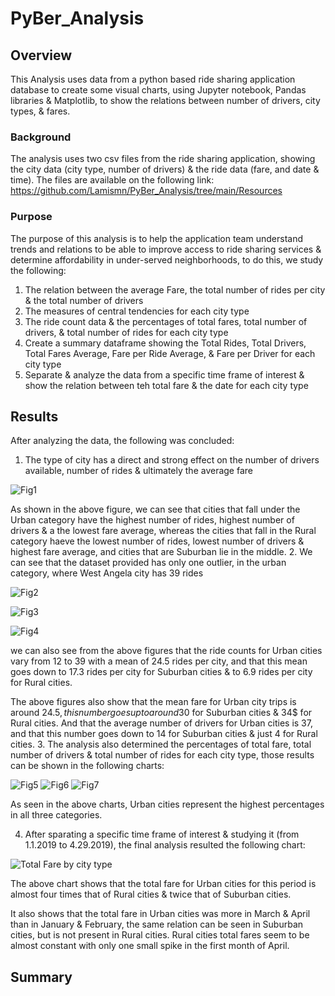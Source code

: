 # PyBer_Analysis
## Overview
This Analysis uses data from a python based ride sharing application database to create some visual charts, using Jupyter notebook, Pandas libraries & Matplotlib, to show the relations between number of drivers, city types, & fares.
### Background
The analysis uses two csv files from the ride sharing application, showing the city data (city type, number of drivers) & the ride data (fare, and date & time). The files are available on the following link:
https://github.com/Lamismn/PyBer_Analysis/tree/main/Resources
### Purpose
The purpose of this analysis is to help the application team understand trends and relations to be able to improve access to ride sharing services & determine affordability in under-served neighborhoods, to do this, we study the following:

1. The relation between the average Fare, the total number of rides per city & the total number of drivers
2. The measures of central tendencies for each city type
3. The ride count data & the percentages of total fares, total number of drivers, & total number of rides for each city type
4. Create a summary dataframe showing the Total Rides,	Total Drivers,	Total Fares	Average, Fare per Ride	Average, & Fare per Driver for each city type
5. Separate & analyze the data from a specific time frame of interest & show the relation between teh total fare & the date for each city type
## Results
After analyzing the data, the following was concluded:

1. The type of city has a direct and strong effect on the number of drivers available, number of rides & ultimately the average fare

![Fig1](https://user-images.githubusercontent.com/79733383/113519825-b5873900-955c-11eb-9dd9-0fa41d14bd13.png)

As shown in the above figure, we can see that cities that fall under the Urban category have the highest number of rides, highest number of drivers & a the lowest fare average, whereas the cities that fall in the Rural category haeve the lowest number of rides, lowest number of drivers & highest fare average, and cities that are Suburban lie in the middle.
2. We can see that the dataset provided has only one outlier, in the urban category, where West Angela city has 39 rides

![Fig2](https://user-images.githubusercontent.com/79733383/113519930-90df9100-955d-11eb-9f85-7d680da3072b.png)

![Fig3](https://user-images.githubusercontent.com/79733383/113520035-4f9bb100-955e-11eb-8c31-86bd5719826d.png)

![Fig4](https://user-images.githubusercontent.com/79733383/113520039-56c2bf00-955e-11eb-941a-d0b140b8e240.png)


we can also see from the above figures that the ride counts for Urban cities vary from 12 to 39 with a mean of 24.5 rides per city, and that this mean goes down to 17.3 rides per city for Suburban cities & to 6.9 rides per city for Rural cities.

The above figures also show that the mean fare for Urban city trips is around 24.5$, this number goes up to around 30$ for Suburban cities & 34$ for Rural cities. And that the average number of drivers for Urban cities is 37, and that this number goes down to 14 for Suburban cities & just 4 for Rural cities.
3. The analysis also determined the percentages of total fare, total number of drivers & total number of rides for each city type, those results can be shown in the following charts:

![Fig5](https://user-images.githubusercontent.com/79733383/113520499-7f988380-9561-11eb-9957-9b31fec62be6.png)
![Fig6](https://user-images.githubusercontent.com/79733383/113520502-86bf9180-9561-11eb-90d6-759aa5e08374.png)
![Fig7](https://user-images.githubusercontent.com/79733383/113520511-8d4e0900-9561-11eb-8ec6-68afca4484fd.png)

As seen in the above charts, Urban cities represent the highest percentages in all three categories.

4. After sparating a specific time frame of interest & studying it (from 1.1.2019 to 4.29.2019), the final analysis resulted the following chart:

![Total Fare by city type](https://user-images.githubusercontent.com/79733383/113520616-47de0b80-9562-11eb-9fe1-dc20f2b10306.png)

The above chart shows that the total fare for Urban cities for this period is almost four times that of Rural cities & twice that of Suburban cities. 

It also shows that the total fare in Urban cities was more in March & April than in January & February, the same relation can be seen in Suburban cities, but is not present in Rural cities. Rural cities total fares seem to be almost constant with only one small spike in the first month of April.
## Summary
